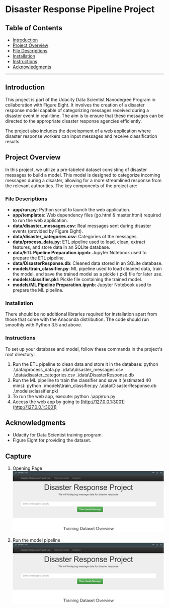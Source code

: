 # Disaster Response Pipeline Project

## Table of Contents
- [Introduction](#introduction)
- [Project Overview](#project-overview)
- [File Descriptions](#file-descriptions)
- [Installation](#installation)
- [Instructions](#instructions)
- [Acknowledgments](#acknowledgments)

---

## Introduction
This project is part of the Udacity Data Scientist Nanodegree Program in collaboration with Figure Eight. It involves the creation of a disaster response model capable of categorizing messages received during a disaster event in real-time. The aim is to ensure that these messages can be directed to the appropriate disaster response agencies efficiently.

The project also includes the development of a web application where disaster response workers can input messages and receive classification results.

## Project Overview
In this project, we utilize a pre-labeled dataset consisting of disaster messages to build a model. This model is designed to categorize incoming messages during a disaster, allowing for a more streamlined response from the relevant authorities. The key components of the project are:

### File Descriptions
- **app/run.py**: Python script to launch the web application.
- **app/templates**: Web dependency files (go.html & master.html) required to run the web application.
- **data/disaster_messages.csv**: Real messages sent during disaster events (provided by Figure Eight).
- **data/disaster_categories.csv**: Categories of the messages.
- **data/process_data.py**: ETL pipeline used to load, clean, extract features, and store data in an SQLite database.
- **data/ETL Pipeline Preparation.ipynb**: Jupyter Notebook used to prepare the ETL pipeline.
- **data/DisasterResponse.db**: Cleaned data stored in an SQLite database.
- **models/train_classifier.py**: ML pipeline used to load cleaned data, train the model, and save the trained model as a pickle (.pkl) file for later use.
- **models/classifier.pkl**: Pickle file containing the trained model.
- **models/ML Pipeline Preparation.ipynb**: Jupyter Notebook used to prepare the ML pipeline.

### Installation
There should be no additional libraries required for installation apart from those that come with the Anaconda distribution. The code should run smoothly with Python 3.5 and above.

### Instructions
To set up your database and model, follow these commands in the project's root directory:

1. Run the ETL pipeline to clean data and store it in the database: 
python .\data\process_data.py .\data\disaster_messages.csv .\data\disaster_categories.csv .\data\DisasterResponse.db
2. Run the ML pipeline to train the classifier and save it (estimated 40 mins):
python .\models\train_classifier.py .\data\DisasterResponse.db .\models\classifier.pkl
3. To run the web app, execute:
python .\app\run.py
4. Access the web app by going to [http://127.0.0.1:3001](http://127.0.0.1:3001)

## Acknowledgments
- Udacity for Data Scientist training program.
- Figure Eight for providing the dataset.

## Capture
1. Opening Page
![image](https://github.com/Rifyal-Rac/Project_Disaster_Udc/blob/main/capture/1Opening%20Page.png)

1. Run the model pipeline
![image](https://github.com/Rifyal-Rac/Project_Disaster_Udc/blob/main/capture/1Opening%20Page.png)

